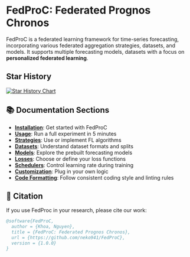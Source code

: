 # FedProC: Federated Prognos Chronos
FedProC is a federated learning framework for time-series forecasting, incorporating various federated aggregation strategies, datasets, and models. It supports multiple forecasting models, datasets with a focus on **personalized federated learning**.


## Star History
[![Star History Chart](https://api.star-history.com/svg?repos=neko941/FedProC&type=Timeline)](https://www.star-history.com/#neko941/FedProC&Timeline)


## 📚 Documentation Sections
- **[Installation](docs/code_formatting.md)**: Get started with FedProC
- **[Usage](docs/usage.md)**: Run a full experiment in 5 minutes
- **[Strategies](docs/strategies.md)**: Use or implement FL algorithms
- **[Datasets](docs/datasets.md)**: Understand dataset formats and splits
- **[Models](docs/models.md)**: Explore the prebuilt forecasting models
- **[Losses](docs/losses.md)**: Choose or define your loss functions
- **[Schedulers](docs/schedulers.md)**: Control learning rate during training 
- **[Customization](docs/customization.md)**: Plug in your own logic
- **[Code Formatting](docs/code_formatting.md)**: Follow consistent coding style and linting rules 


## 📖 Citation

If you use FedProc in your research, please cite our work:

```bibtex
@software{FedProC,
  author = {Khoa, Nguyen},
  title = {FedProC: Federated Prognos Chronos},
  url = {https://github.com/neko941/FedProC},
  version = {1.0.0}
}
```